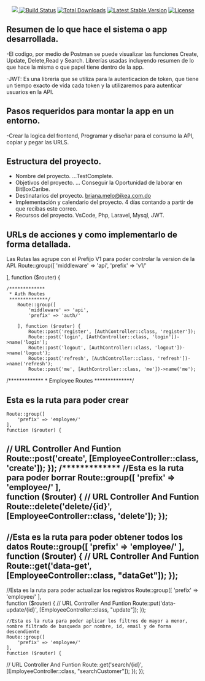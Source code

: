 <p align="center"><a href="https://laravel.com" target="_blank"><img src="https://raw.githubusercontent.com/laravel/art/master/logo-

<p align="center">
<a href="https://travis-ci.org/laravel/framework"><img src="https://travis-ci.org/laravel/framework.svg" alt="Build Status"></a>
<a href="https://packagist.org/packages/laravel/framework"><img src="https://img.shields.io/packagist/dt/laravel/framework" alt="Total Downloads"></a>
<a href="https://packagist.org/packages/laravel/framework"><img src="https://img.shields.io/packagist/v/laravel/framework" alt="Latest Stable Version"></a>
<a href="https://packagist.org/packages/laravel/framework"><img src="https://img.shields.io/packagist/l/laravel/framework" alt="License"></a>
</p>

## Resumen de lo que hace el sistema o app desarrollada.

-El codigo, por medio de Postman se puede visualizar las funciones Create, Update, Delete,Read y Search. 
Librerías usadas incluyendo resumen de lo que hace la misma o que papel tiene dentro de la app.

-JWT: Es una libreria que se utiliza para la autenticacion de token, que tiene un tiempo exacto de vida cada token y la utilizaremos para autenticar usuarios en la API.

## Pasos requeridos para montar la app en un entorno.
-Crear la logica del frontend, Programar y diseñar para el consumo la API, copiar y pegar las URLS.

## Estructura del proyecto.
- Nombre del proyecto. ...TestComplete.
- Objetivos del proyecto. ... Conseguir la Oportunidad de laborar en BitBoxCaribe.
- Destinatarios del proyecto.  briana.melo@ikea.com.do
- Implementación y calendario del proyecto.  4 días contando a partir de que recibas este  correo.
- Recursos del proyecto. VsCode, Php, Laravel, Mysql, JWT.


## URLs de acciones y como implementarlo de forma detallada.

Las Rutas las agrupe con el Prefijo V1 para poder controlar la version de la API.
Route::group([
    'middleware' => 'api',
    'prefix' => 'v1/'

], function ($router) {

    /*************
     * Auth Routes
     **************/
        Route::group([
            'middleware' => 'api',
            'prefix' => 'auth/'

        ], function ($router) {
            Route::post('register', [AuthController::class, 'register']);
            Route::post('login', [AuthController::class, 'login'])->name('login');
            Route::post('logout', [AuthController::class, 'logout'])->name('logout');
            Route::post('refresh', [AuthController::class, 'refresh'])->name('refresh');
            Route::post('me', [AuthController::class, 'me'])->name('me');

 /*************
     * Employee Routes
     **************/

 ## Esta es la ruta para poder crear
 

    Route::group([
        'prefix' => 'employee/'
    ], 
    function ($router) {
//                   URL             Controller And            Funtion
        Route::post('create', [EmployeeController::class, 'create']);
    });
/*************
    //Esta es la ruta para poder borrar
     Route::group([
        'prefix' => 'employee/'
    ],     
    function ($router) {
//                   URL             Controller And            Funtion
        Route::delete('delete/{id}', [EmployeeController::class, 'delete']);
    });
----------------------------------------------------------------------------
   //Esta es la ruta para poder obtener todos los datos
      Route::group([
        'prefix' => 'employee/'
    ], 
    function ($router) {
//                   URL             Controller And            Funtion
        Route::get('data-get', [EmployeeController::class, "dataGet"]);
    });
----------------------------------------------------------------------------
   //Esta es la ruta para poder actualizar los registros
    Route::group([
        'prefix' => 'employee/'
    ],     
    function ($router) {
//                   URL             Controller And            Funtion
        Route::put('data-update/{id}', [EmployeeController::class, "update"]);
    });

    //Esta es la ruta para poder aplicar los filtros de mayor a menor, nombre filtrado de busqueda por nombre, id, email y de forma descendiente  
    Route::group([
        'prefix' => 'employee/'
    ], 
    function ($router) {
//                   URL             Controller And            Funtion
        Route::get('search/{id}', [EmployeeController::class, "searchCustomer"]);
    });
});
